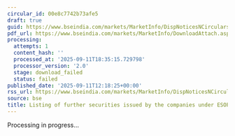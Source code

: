 ```yaml
---
circular_id: 00e8c7742b73afe5
draft: true
guid: https://www.bseindia.com/markets/MarketInfo/DispNoticesNCirculars.aspx?Noticeid={A91BBED1-C350-48A8-BC4F-A0A6E15D9D69}&noticeno=20250911-49&dt=09/11/2025&icount=49&totcount=91&flag=0
pdf_url: https://www.bseindia.com/markets/MarketInfo/DownloadAttach.aspx?id=20250911-49&attachedId=
processing:
  attempts: 1
  content_hash: ''
  processed_at: '2025-09-11T18:35:15.729798'
  processor_version: '2.0'
  stage: download_failed
  status: failed
published_date: '2025-09-11T12:18:25+00:00'
rss_url: https://www.bseindia.com/markets/MarketInfo/DispNoticesNCirculars.aspx?Noticeid={A91BBED1-C350-48A8-BC4F-A0A6E15D9D69}&noticeno=20250911-49&dt=09/11/2025&icount=49&totcount=91&flag=0
source: bse
title: Listing of further securities issued by the companies under ESOP/ESOS
---
```


Processing in progress...
